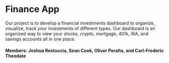 # Finance App
Our project is to develop a financial investments dashboard to organize, visualize, track your investments of different types. Our dashboard is an organized way to view your stocks, crypto, mortgage, 401k, IRA, and savings accounts all in one place.
#### Members: Joshua Restuccia, Sean Cook, Oliver Peralta, and Carl-Frederic Theodate
